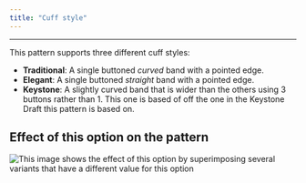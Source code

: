 ```yaml
---
title: "Cuff style"
---
```


---

This pattern supports three different cuff styles:

- **Traditional**: A single buttoned _curved_ band with a pointed edge.
- **Elegant**: A single buttoned _straight_ band with a pointed edge.
- **Keystone**: A slightly curved band that is wider than the others using 3 buttons rather than 1. This one is based of off the one in the Keystone Draft this pattern is based on.

## Effect of this option on the pattern

![This image shows the effect of this option by superimposing several variants that have a different value for this option](cornelius_cuffstyle_sample.svg "Effect of this option on the pattern")
